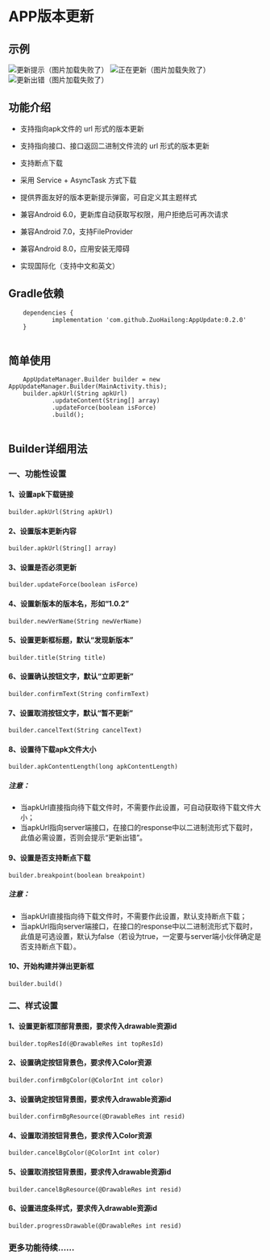 # APP版本更新

## 示例

![更新提示（图片加载失败了）](https://raw.githubusercontent.com/ZuoHailong/AppUpdate/master/example/file/update_dialog.jpg)
![正在更新（图片加载失败了）](https://raw.githubusercontent.com/ZuoHailong/AppUpdate/master/example/file/updating.jpg)
![更新出错（图片加载失败了）](https://raw.githubusercontent.com/ZuoHailong/AppUpdate/master/example/file/update_error.jpg)

## 功能介绍

- 支持指向apk文件的 url 形式的版本更新

- 支持指向接口、接口返回二进制文件流的 url 形式的版本更新

- 支持断点下载

- 采用 Service + AsyncTask 方式下载

- 提供界面友好的版本更新提示弹窗，可自定义其主题样式

- 兼容Android 6.0，更新库自动获取写权限，用户拒绝后可再次请求

- 兼容Android 7.0，支持FileProvider

- 兼容Android 8.0，应用安装无障碍

- 实现国际化（支持中文和英文）

## Gradle依赖

```
    dependencies {
	        implementation 'com.github.ZuoHailong:AppUpdate:0.2.0'
	}
	
```
## 简单使用
```
	AppUpdateManager.Builder builder = new AppUpdateManager.Builder(MainActivity.this);
	builder.apkUrl(String apkUrl)
            .updateContent(String[] array)
            .updateForce(boolean isForce)
            .build();
		
```
## Builder详细用法

### 一、功能性设置

#### 1、设置apk下载链接
```
builder.apkUrl(String apkUrl)
```
#### 2、设置版本更新内容
```
builder.apkUrl(String[] array)
```
#### 3、设置是否必须更新
```
builder.updateForce(boolean isForce)
```
#### 4、设置新版本的版本名，形如“1.0.2”
```
builder.newVerName(String newVerName)
```
#### 5、设置更新框标题，默认“发现新版本”
```
builder.title(String title)
```
#### 6、设置确认按钮文字，默认“立即更新”
```
builder.confirmText(String confirmText)
```
#### 7、设置取消按钮文字，默认“暂不更新”
```
builder.cancelText(String cancelText)
```
#### 8、设置待下载apk文件大小
```
builder.apkContentLength(long apkContentLength)
```
##### 注意：
* 当apkUrl直接指向待下载文件时，不需要作此设置，可自动获取待下载文件大小；
* 当apkUrl指向server端接口，在接口的response中以二进制流形式下载时，此值必需设置，否则会提示“更新出错”。

#### 9、设置是否支持断点下载
```
builder.breakpoint(boolean breakpoint)
```
##### 注意：
* 当apkUrl直接指向待下载文件时，不需要作此设置，默认支持断点下载；
* 当apkUrl指向server端接口，在接口的response中以二进制流形式下载时，此值是可选设置，默认为false（若设为true，一定要与server端小伙伴确定是否支持断点下载）。

#### 10、开始构建并弹出更新框
```
builder.build()
```

### 二、样式设置

#### 1、设置更新框顶部背景图，要求传入drawable资源id
```
builder.topResId(@DrawableRes int topResId)
```
#### 2、设置确定按钮背景色，要求传入Color资源
```
builder.confirmBgColor(@ColorInt int color)
```
#### 3、设置确定按钮背景图，要求传入drawable资源id
```
builder.confirmBgResource(@DrawableRes int resid)
```
#### 4、设置取消按钮背景色，要求传入Color资源
```
builder.cancelBgColor(@ColorInt int color)
```
#### 5、设置取消按钮背景图，要求传入drawable资源id
```
builder.cancelBgResource(@DrawableRes int resid)
```
#### 6、设置进度条样式，要求传入drawable资源id
```
builder.progressDrawable(@DrawableRes int resid)
```

### 更多功能待续……
